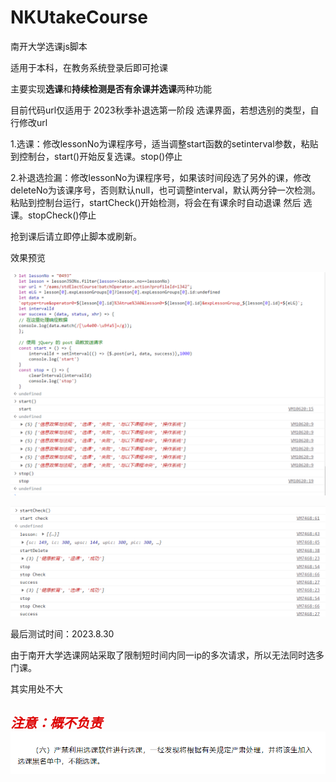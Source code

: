 # NKUtakeCourse

南开大学选课js脚本

适用于本科，在教务系统登录后即可抢课

主要实现**选课**和**持续检测是否有余课并选课**两种功能

目前代码url仅适用于 2023秋季补退选第一阶段 选课界面，若想选别的类型，自行修改url

​	1.选课：修改lessonNo为课程序号，适当调整start函数的setinterval参数，粘贴到控制台，start()开始反复选课。stop()停止

​	2.补退选捡漏：修改lessonNo为课程序号，如果该时间段选了另外的课，修改deleteNo为该课序号，否则默认null，也可调整interval，默认两分钟一次检测。粘贴到控制台运行，startCheck()开始检测，将会在有课余时自动退课 然后 选课。stopCheck()停止

抢到课后请立即停止脚本或刷新。

效果预览

![preview](preview.png)

![preview2](preview2.png)

最后测试时间：2023.8.30



由于南开大学选课网站采取了限制短时间内同一ip的多次请求，所以无法同时选多门课。

其实用处不大

## *<font color="#dd0000">注意：概不负责</font>*![attention](attention.png)

